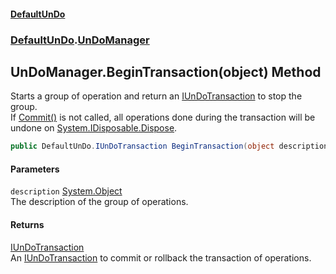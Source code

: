 #### [DefaultUnDo](DefaultUnDo.md 'DefaultUnDo')
### [DefaultUnDo](DefaultUnDo.md#DefaultUnDo 'DefaultUnDo').[UnDoManager](UnDoManager.md 'DefaultUnDo.UnDoManager')
## UnDoManager.BeginTransaction(object) Method
Starts a group of operation and return an [IUnDoTransaction](IUnDoTransaction.md 'DefaultUnDo.IUnDoTransaction') to stop the group.  
If [Commit()](IUnDoTransaction_Commit().md 'DefaultUnDo.IUnDoTransaction.Commit()') is not called, all operations done during the transaction will be undone on [System.IDisposable.Dispose](https://docs.microsoft.com/en-us/dotnet/api/System.IDisposable.Dispose 'System.IDisposable.Dispose').  
```csharp
public DefaultUnDo.IUnDoTransaction BeginTransaction(object description=null);
```
#### Parameters
<a name='DefaultUnDo_UnDoManager_BeginTransaction(object)_description'></a>
`description` [System.Object](https://docs.microsoft.com/en-us/dotnet/api/System.Object 'System.Object')  
The description of the group of operations.
  
#### Returns
[IUnDoTransaction](IUnDoTransaction.md 'DefaultUnDo.IUnDoTransaction')  
An [IUnDoTransaction](IUnDoTransaction.md 'DefaultUnDo.IUnDoTransaction') to commit or rollback the transaction of operations.
